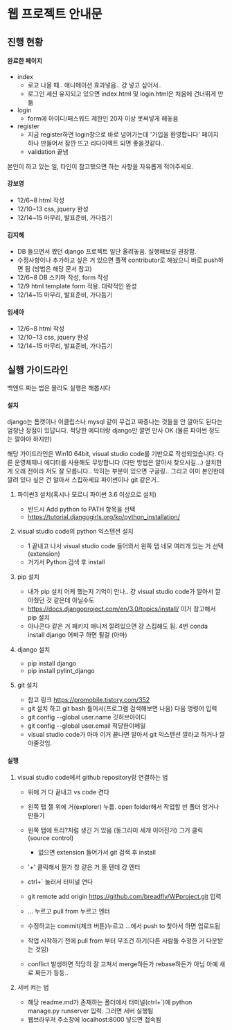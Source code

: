 웹 프로젝트 안내문
=======


진행 현황
--------

#### 완료한 페이지
* index
	* 로고 나올 때.. 애니메이션 효과넣음.. 걍 넣고 싶어서..
	* 로그인 세션 유지되고 있으면 index.html 및 login.html은 처음에 건너뛰게 만듦
* login
	* form에 아이디/패스워드 제한인 20자 이상 못써넣게 해놓음
* register
	* 지금 register하면 login창으로 바로 넘어가는데 '가입을 환영합니다' 페이지 하나 만들어서 잠깐 뜨고 리다이렉트 되면 좋을것같다..
	* validation 끝냄



본인이 하고 있는 일, 타인이 참고했으면 하는 사항을 자유롭게 적어주세요.

#### 강보영
* 12/6~8 html 작성
* 12/10~13 css, jquery 완성
* 12/14~15 마무리, 발표준비, 가다듬기

#### 김지혜
* DB 들으면서 짰던 django 프로젝트 일단 올려놓음. 실행해보길 권장함.
* 수정사항이나 추가하고 싶은 거 있으면 플젝 contributor로 해놨으니 바로 push하면 됨 (방법은 해당 문서 참고)
* 12/6~8 DB 스키마 작성, form 작성
* 12/9 html template form 적용. 대략적인 완성
* 12/14~15 마무리, 발표준비, 가다듬기

#### 임세아
* 12/6~8 html 작성
* 12/10~13 css, jquery 완성
* 12/14~15 마무리, 발표준비, 가다듬기

실행 가이드라인
--------

백엔드 짜는 법은 몰라도 실행은 해봅시다

#### 설치

django는 톰캣이나 이클립스나 mysql 같이 무겁고 짜증나는 것들을 안 깔아도 된다는 엄청난 장점이 있답니다. 적당한 에디터랑 django만 깔면 만사 OK (물론 파이썬 정도는 깔아야 하지만)

해당 가이드라인은 Win10 64bit, visual studio code를 기반으로 작성되었습니다. 다른 운영체제나 에디터를 사용해도 무방합니다 (다만 방법은 알아서 찾으시길...) 설치한 게 오래 전이라 저도 잘 모릅니다.. 막히는 부분이 있으면 구글링.. 그리고 이미 본인한테 깔려 있다 싶은 건 알아서 스킵하세요 파이썬이나 git 같은거..



1. 파이썬3 설치(혹시나 모르니 파이썬 3.6 이상으로 설치)
	* 반드시 Add python to PATH 항목을 선택
	* https://tutorial.djangogirls.org/ko/python_installation/

2. visual studio code의 python 익스텐션 설치
	* 1 끝내고 나서 visual studio code 들어와서 왼쪽 탭 네모 여러개 있는 거 선택 (extension)
	* 거기서 Python 검색 후 install

3. pip 설치
	* 내가 pip 설치 어케 했는지 기억이 안나.. 걍 visual studio code가 알아서 깔아줬던 것 같은데 아닐수도
	* https://docs.djangoproject.com/en/3.0/topics/install/ 이거 참고해서 pip 설치
	* 아나콘다 같은 거 패키지 매니저 깔려있으면 걍 스킵해도 됨. 4번 conda install django 어쩌구 하면 될걸 (아마)

4. django 설치
	* pip install django
	* pip install pylint_django

5. git 설치
	* 참고 링크 https://promobile.tistory.com/352
	* git 설치 하고 git bash 틀어서(프로그램 검색해보면 나옴) 다음 명령어 입력
	* git config --global user.name 깃허브아이디
	* git config --global user.email 적당한이메일
	* visual studio code가 아마 이거 끝나면 알아서 git 익스텐션 깔라고 하거나 깔아줄것임.


#### 실행



1. visual studio code에서 github repository랑 연결하는 법
	* 위에 거 다 끝내고 vs code 켠다
	* 왼쪽 탭 젤 위에 거(explorer) 누름. open folder해서 작업할 빈 폴더 암거나 만들기
	* 왼쪽 탭에 트리?처럼 생긴 거 있음 (동그라미 세개 이어진거) 그거 클릭 (source control)
		* 없으면 extension 들어가서 git 검색 후 install
	* '+' 클릭해서 뭔가 창 같은 거 뜰 텐데 걍 엔터
	* ctrl+` 눌러서 터미널 연다
	* git remote add origin https://github.com/breadfly/WPproject.git 입력
	* ... 누르고 pull from 누르고 엔터

	* 수정하고는 commit(체크 버튼)누르고 ...에서 push to 찾아서 하면 업로드됨
	* 작업 시작하기 전에 pull from 부터 무조건 하기(다른 사람들 수정한 거 다운받는 것임)
	* conflict 발생하면 적당히 잘 고쳐서 merge하든가 rebase하든가 아님 아예 새로 짜든가 등등..

2. 서버 켜는 법
	* 해당 readme.md가 존재하는 폴더에서 터미널(ctrl+`)에 python manage.py runserver 입력. 그러면 서버 실행됨
	* 웹브라우저 주소창에 localhost:8000 넣으면 접속됨